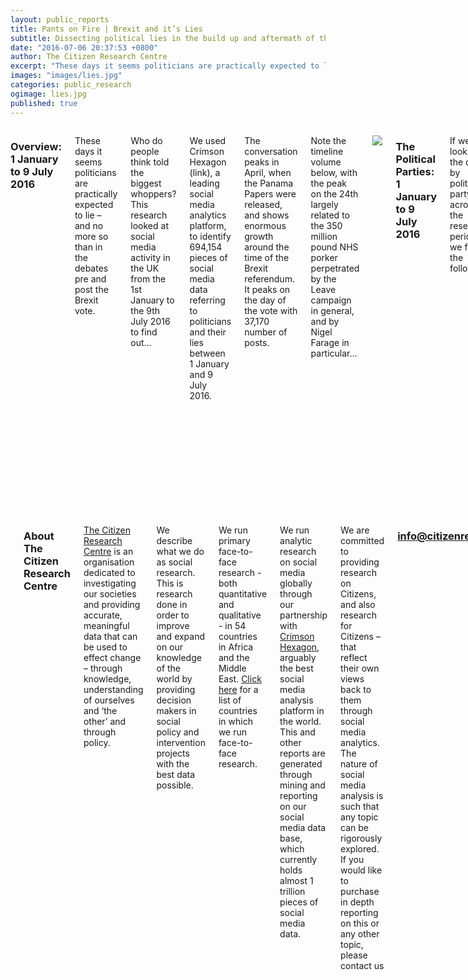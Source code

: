 ```yaml
---
layout: public_reports
title: Pants on Fire | Brexit and it’s Lies
subtitle: Dissecting political lies in the build up and aftermath of the Brexit vote. 
date: "2016-07-06 20:37:53 +0800"
author: The Citizen Research Centre
excerpt: "These days it seems politicians are practically expected to lie – and no more so than in the debates pre and post the Brexit vote."
images: "images/lies.jpg"
categories: public_research
ogimage: lies.jpg
published: true
---
```

<div class="row">
    <div class='medium-2 large-2 columns'>
        <div class='spacing'></div>
    </div>
<div class='medium-8 large-8 columns'>
<h3>Overview: 1 January to 9 July 2016</h3>
<p>These days it seems politicians are practically expected to lie – and no more so than in the debates pre and post the Brexit vote.</p><p>
Who do people think told the biggest whoppers? This research looked at social media activity in the UK from the 1st January to the 9th July 2016 to find out…</p><p>
We used Crimson Hexagon (link), a leading social media analytics platform, to identify 694,154 pieces of social media data referring to politicians and their lies between 1 January and 9 July 2016.</p><p>
The conversation peaks in April, when the Panama Papers were released, and shows enormous growth around the time of the Brexit referendum. It peaks on the day of the vote with 37,170 number of posts.</p><p>
Note the timeline volume below, with the peak on the 24th largely related to the 350 million pound NHS porker perpetrated by the Leave campaign in general, and by Nigel Farage in particular…</p>
<p style="text-align: center;" ><img src="images/blog-images/lies_month.jpg"></p>
<h3>The Political Parties: 1 January to 9 July 2016</h3>
<p>If we look at the data, by political party, across the research period, we find the following.</p><p>
The conservatives handed us a textbook case of what happens when your part is not only divided over an issue but opposing camps campaign fiercely for their respective positions. They garnered 19% of the total conversation over the period. UKIP of course is divisive by its nature, but unified by its goal – they received 8% of conversation.</p><p>
And Labour seems fairly well trusted across the board with only 3% of conversation dedicated to its fabrications.
</p>
<p style="text-align: center;" ><img src="images/blog-images/parties.jpg"></p>
<h3>The people behind the numbers: 1 January to 9 July 2016</h3>
<p>So who told the most lies, according to opinion expressed on social media in the UK?</p><p>
We carefully trained a monitor on Crimson Hexagon to find out.</p><p>
Over the total research period (1 January to 9 July 2016), here’s roll call of mistrust. Perhaps it’s just a Prime Ministers lot, but David Cameron was the least trusted politician with 21% of the conversation dedicated to him. The Conservatives (19%) as a whole were far less trusted than Labour (only 3%), with key Leave campaigners Nigel Farage (13%) and Boris Johnson (10%) right up there in the lack of trust stakes. :
</p>
<div id="mostlies"></div>
<h3>The people behind the numbers: 1-22 June vs 23 June-9 July 2016.</h3>
<p>Of course the lying peaked right around the Brexit campaign! So who was most reviled on social media before and after the vote?</p><p>
Interestingly, David Cameron dropped from 21% of the conversation to just 4% after the vote, perhaps due to his honourable resignation.</p><p>
Boris Johnson took a while to step down from his ambitions, and shot up from 8% to 24% after the Brexit vote! This massive rise in bad sentiment was fueled by purported lies he told, and also by his decision to step down from his campaign to lead the Tories. </p><p>
Nigel Farage remained pretty steady at 22% before and after – presumably social media didn’t have very high expectations of him.</p><p>
Michael Gove tripled his score from 3% to 9% in the wake of the Brexit vote.</p><p>
The Conservatives rise from 6 to 10 percent, as the fallout hits the party.  And Labour also rises from less than 1% to 4% as they are also plunged into crisis.
</p>
<div id="beforeafter"></div>
</div>
<div class='medium-2 large-2 columns'>
    <div class='spacing'></div>
    </div>
</div>
<div class="row">
<div class='medium-2 large-2 columns'>
        <div class='spacing'></div>
    </div>
<div class='medium-8 large-8 columns'>
<div class='spacing'></div>
<h3>About The Citizen Research Centre</h3>
<p><a href="{{site.url}}" target="_blank">The Citizen Research Centre</a> is an organisation dedicated to investigating our societies and providing accurate, meaningful data that can be used to effect change – through knowledge, understanding of ourselves and ‘the other’ and through policy.</p><p>
We describe what we do as social research. This is research done in order to improve and expand on our knowledge of the world by providing decision makers in social policy and intervention projects with the best data possible.</p><p>
We run primary face-to-face research - both quantitative and qualitative - in 54 countries in Africa and the Middle East. <a href="where-we-work.html" target="_blank">Click here</a> for a list of countries in which we run face-to-face research.</p><p>
We run analytic research on social media globally through our partnership with <a href="http://www.crimsonhexagon.com/" target="_blank">Crimson Hexagon</a>, arguably the best social media analysis platform in the world. This and other reports are generated through mining and reporting on our social media data base, which currently holds almost 1 trillion pieces of social media data.</p><p>
We are committed to providing research on Citizens, and also research for Citizens – that reflect their own views back to them through social media analytics.
The nature of social media analysis is such that any topic can be rigorously explored.  If you would like to purchase in depth reporting on this or any other topic, please contact us</p>  <h3 style="text-align: center;"><a href="mailto:info@citizenresearchcentre.org">info@citizenresearchcentre.org</a></h3>
</div>
<div class='medium-2 large-2 columns'>
    <div class='spacing'></div>
    </div>
</div>

<script>
$(function () {
    $('#mostlies').highcharts({
        chart: {
            type: 'bar'
        },
        title: {
            text: '% of Conversations around Who told the most lies according to Social Media'
        },
        xAxis: {
            categories: ['Leave Campaign','Remain Campaign','Boris Johnson', 'Nigel Farage', 'Micahel Gove', 'David Cameron', 'George Osborne', 'Conservatives', 'Labour', 'UKIP', 'Other'],
            title: {
                text: null
            }
        },
        yAxis: {
            min: 0,
            title: {
                text: '% Conversation',
                align: 'high'
            },
            labels: {
                overflow: 'justify'
            }
        },
        tooltip: {
            valueSuffix: ' %'
        },
        plotOptions: {
            bar: {
                dataLabels: {
                    enabled: false
                }
            }
        },
        credits: {
            enabled: false
        },
        series: [{
            name: '% of Conversation',
            data: [3, 4, 10, 13, 4, 21, 2, 19, 3, 8, 12 ]
        }]
    });
});
</script>
<script>
$(function () {
    $('#beforeafter').highcharts({
        chart: {
            type: 'bar'
        },
        title: {
            text: '% of Conversations around who told the most lies according to Social Media before and after the Brexit Vote'
        },
        xAxis: {
            categories: ['Leave Campaign','Remain Campaign','Boris Johnson', 'Nigel Farage', 'Micahel Gove', 'David Cameron', 'George Osborne', 'Conservatives', 'Labour', 'UKIP', 'Other'],
            title: {
                text: null
            }
        },
        yAxis: {
            min: 0,
            title: {
                text: 'Percent of total mistrust conversation',
                align: 'high'
            },
            labels: {
                overflow: 'justify'
            }
        },
        tooltip: {
            valueSuffix: ' %'
        },
        plotOptions: {
            bar: {
                dataLabels: {
                    enabled: false
                }
            }
        },
        credits: {
            enabled: false
        },
        series: [{
            name: '% Conversation Before',
            data: [7, 10, 8, 22, 3, 21, 4, 6, 1, 8, 9 ]
        }, {
            name: '% Conversation After',
            data: [3, 2, 24, 22, 9, 4, 1, 10, 4, 2, 19 ]
        }]
    });
});
</script>